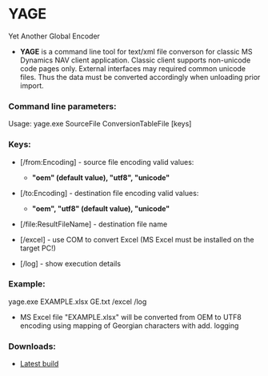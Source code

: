 # YAGE
Yet Another Global Encoder

- **YAGE** is a command line tool for text/xml file converson for classic MS Dynamics NAV client application. Classic client supports non-unicode code pages only. External interfaces may required common unicode files. Thus the data must be converted accordingly when unloading prior import.

### Command line parameters:
Usage: yage.exe SourceFile ConversionTableFile [keys]

### Keys:
* [/from:Encoding] - source file encoding
valid values:
  - **"oem" (default value), "utf8", "unicode"**
  
* [/to:Encoding] - destination file encoding
valid values:
  - **"oem", "utf8" (default value), "unicode"**
  
* [/file:ResultFileName] - destination file name
* [/excel] - use COM to convert Excel (MS Excel must be installed on the target PC!)
* [/log] - show execution details

### Example:
yage.exe EXAMPLE.xlsx GE.txt /excel /log
- MS Excel file "EXAMPLE.xlsx" will be converted from OEM to UTF8 encoding using mapping of Georgian characters with add. logging

### Downloads:
- [Latest build](https://github.com/zxrepo/aaydev.yage/releases)
